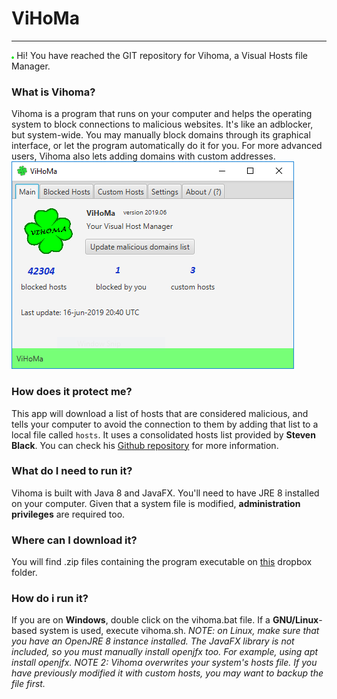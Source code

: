 # ViHoMa
----
<img src="https://raw.githubusercontent.com/cmabad/ViHoMa/master/src/resources/ico-big.png" alt="Vihoma logo" height="4em"/>
Hi! You have reached the GIT repository for Vihoma, a Visual Hosts file Manager. 

### What is Vihoma?
Vihoma is a program that runs on your computer and helps the operating system to block connections to malicious websites. It's like an adblocker, but system-wide. You may manually block domains through its graphical interface, or let the program automatically do it for you. 
For more advanced users, Vihoma also lets adding domains with custom addresses.
![Vihoma main tab](https://raw.githubusercontent.com/cmabad/ViHoMa/master/src/resources/main-tab.png)

### How does it protect me?
This app will download a list of hosts that are considered malicious, and tells your computer to avoid the connection to them by adding that list to a local file called `hosts`.
It uses a consolidated hosts list provided by **Steven Black**. You can check his [Github repository](https://github.com/StevenBlack/hosts) for more information.

### What do I need to run it?
Vihoma is built with Java 8 and JavaFX. You'll need to have JRE 8 installed on your computer. Given that a system file is modified, **administration privileges** are required too.

### Where can I download it?
You will find .zip files containing the program executable on [this](https://www.dropbox.com/sh/fs6pz5nhim62oj0/AAAvIwUTKPrRaSUB5iNtcGLIa?dl=0) dropbox folder.

### How do i run it?
If you are on **Windows**, double click on the vihoma.bat file. 
If a **GNU/Linux**-based system is used, execute vihoma.sh.
*NOTE: on Linux, make sure that you have an OpenJRE 8 instance installed. The JavaFX library is not included, so you must manually install openjfx too. For example, using apt install openjfx.*
*NOTE 2: Vihoma overwrites your system's hosts file. If you have previously modified it with custom hosts, you may want to backup the file first.*